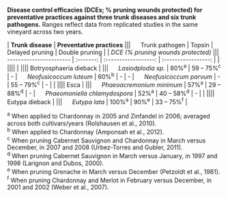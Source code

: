 **Disease control efficacies (DCEs; % pruning wounds protected) for preventative practices against three trunk diseases and six trunk pathogens.**  Ranges reflect data from replicated studies in the same vineyard across two years.

| **Trunk disease**                                         |                    **Preventative practices**                            |||
&nbsp;&nbsp;&nbsp;&nbsp;&nbsp;Trunk pathogen                |   Topsin         |   Delayed pruning          |   Double pruning           |
                                                            |                    *DCE (% pruning wounds protected)*                    |||
 -----------------------                                    | :-------:        | :------------------:       | :-----------------:        |
|                                                                                                                                     ||||
|                                                                                                                                     ||||
Botryosphaeria dieback                                      |                                                                          |||
&nbsp;&nbsp;&nbsp;&nbsp;&nbsp;*Lasiodplodia sp.*            | 80%<sup>a</sup>  | 59 &#8211; 75%<sup>c</sup> | \-                         |
&nbsp;&nbsp;&nbsp;&nbsp;&nbsp;*Neofusicoccum luteum*        | 60%<sup>b</sup>  | \-                         | \-                         |
&nbsp;&nbsp;&nbsp;&nbsp;&nbsp;*Neofusicoccum parvum*        | \-               | 55 &#8211; 79%<sup>c</sup> | \-                         |
|                                                                                                                                     ||||
Esca                                                        |                                                                          |||
&nbsp;&nbsp;&nbsp;&nbsp;&nbsp;*Phaeoacremonium minimum*     | 57%<sup>a</sup>  | 29 &#8211; 88%<sup>d</sup> | \-                         |
&nbsp;&nbsp;&nbsp;&nbsp;&nbsp;*Phaeomoniella chlamydospora* | 52%<sup>a</sup>  | 40 &#8211; 58%<sup>d</sup> | \-                         |
|                                                                                                                                     ||||
Eutypa dieback                                              |                                                                          |||
&nbsp;&nbsp;&nbsp;&nbsp;&nbsp;*Eutypa lata*                 | 100%<sup>a</sup> | 90%<sup>e</sup>            | 33 &#8211; 75%<sup>f</sup> |

<sup>a</sup> When applied to Chardonnay in 2005 and Zinfandel in 2006; averaged across both cultivars/years (Rolshausen et al., 2010).  
<sup>b</sup> When applied to Chardonnay (Amponsah et al., 2012).  
<sup>c</sup> When pruning Cabernet Sauvignon and Chardonnay in March versus December, in 2007 and 2008 (Urbez-Torres and Gubler, 2011).  
<sup>d</sup> When pruning Cabernet Sauvignon in March versus January, in 1997 and 1998 (Larignon and Dubos, 2000).  
<sup>e</sup> When pruning Grenache in March versus December (Petzoldt et al., 1981).  
<sup>f</sup> When pruning Chardonnay and Merlot in February versus December, in 2001 and 2002 (Weber et al., 2007).  
